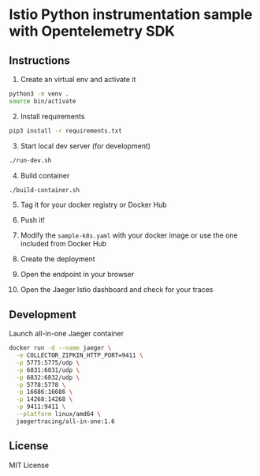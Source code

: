 # Istio Python instrumentation sample with Opentelemetry SDK

## Instructions

1. Create an virtual env and activate it

```bash
python3 -m venv .
source bin/activate
```
2. Install requirements 

```bash
pip3 install -r requirements.txt
```

3. Start local dev server (for development)

```bash
./run-dev.sh
```

4. Build container

```bash
./build-container.sh
```

5. Tag it for your docker registry or Docker Hub

6. Push it!

7. Modify the `sample-k8s.yaml` with your docker image or use the one included from Docker Hub

8. Create the deployment

9. Open the endpoint in your browser

10. Open the Jaeger Istio dashboard and check for your traces

## Development

Launch all-in-one Jaeger container

```bash
docker run -d --name jaeger \
  -e COLLECTOR_ZIPKIN_HTTP_PORT=9411 \
  -p 5775:5775/udp \
  -p 6831:6831/udp \
  -p 6832:6832/udp \
  -p 5778:5778 \
  -p 16686:16686 \
  -p 14268:14268 \
  -p 9411:9411 \
  --platform linux/amd64 \
  jaegertracing/all-in-one:1.6
```
## License

MIT License
